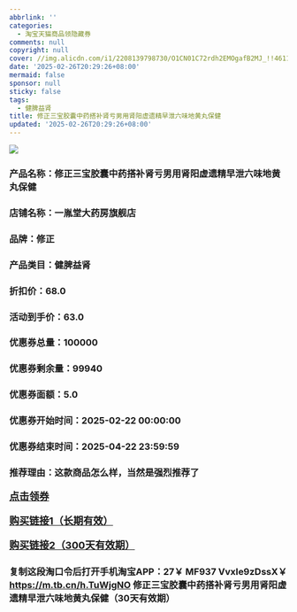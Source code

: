 ```yaml
---
abbrlink: ''
categories:
  - 淘宝天猫商品领隐藏券
comments: null
copyright: null
cover: //img.alicdn.com/i1/2208139798730/O1CN01C72rdh2EMOgafB2MJ_!!4611686018427381962-0-item_pic.jpg
date: '2025-02-26T20:29:26+08:00'
mermaid: false
sponsor: null
sticky: false
tags:
  - 健脾益肾
title: 修正三宝胶囊中药搭补肾亏男用肾阳虚遗精早泄六味地黄丸保健
updated: '2025-02-26T20:29:26+08:00'
--- 
```


![](//img.alicdn.com/i1/2208139798730/O1CN01C72rdh2EMOgafB2MJ_!!4611686018427381962-0-item_pic.jpg)

### 产品名称：修正三宝胶囊中药搭补肾亏男用肾阳虚遗精早泄六味地黄丸保健
### 店铺名称：一胤堂大药房旗舰店
### 品牌：修正
### 产品类目：健脾益肾
### 折扣价：68.0
### 活动到手价：63.0
### 优惠券总量：100000
### 优惠券剩余量：99940
### 优惠券面额：5.0
### 优惠券开始时间：2025-02-22 00:00:00	
### 优惠券结束时间：2025-04-22 23:59:59	
### 推荐理由：这款商品怎么样，当然是强烈推荐了

<p style="font-size: 18px; font-weight: bold;">
  <a href="https://uland.taobao.com/coupon/edetail?e=ndYEN0pzg9WlhHvvyUNXZfh8CuWt5YH551NtNRhtOmTU3azVgdx37DO989JIaTxPOyc8UU1jzwxjC%2BNv3hIwsuU49FkhEL3NhNBru0o%2B7kNFIe9B7aM4tlyiVxVBqhzj4hKRHvrZHlTEo4Ulsmo%2FE2nSgcdtros%2FB4u%2FRbMm%2BrccrN7D60fWEJfSVFJRUSFfiiqM%2F2oUk3Y1ugltkmlrUR7B35GOZ1ZQGkHADP27YWtxnFF%2BoRqWYFVebJo%2B2uGWGW0J5I8LNYyiOFuqVwlwqnDLtyAYX6kA7hvEL7vMl9D6egOBM2HCYw%3D%3D&traceId=0b515d4517407227641888116d126c&union_lens=lensId%3AOPT%401740722779%402104d5d5_0de4_1954b29b404_8f4d%4001%40eyJmbG9vcklkIjo3MzM1NH0ie" target="_blank">点击领券</a>
</p>
<p style="font-size: 18px; font-weight: bold;">
  <a href="https://s.click.taobao.com/t?e=m%3D2%26s%3DF5klDlTOcPpw4vFB6t2Z2ueEDrYVVa64K7Vc7tFgwiHjf2vlNIV67uW8xal2bDKcPfl2ZNdwIln3ID%2FV1RqsF4wnCJeELi4I%2FIEn%2BS1IjHAB0ghlTd7WlZVm%2FOAUUFw71qrpxiwMoCNxc1AtbZGVSzhAm2oa556cyC82JQmmYduto7HFSmsVZq4aMZ%2FxOnPw7mKKbTolTvUCHM4htPQIpcUzWC3Prout0TQg5%2BF6ruBsDfBl5%2B3EAI%2BDKwFLEd9Q5dUsQ8NYvbj8GTOOhhMMumrxiR6D7ik8IYULNg46oBA%3D" target="_blank">购买链接1（长期有效）</a>
</p>
<p style="font-size: 18px; font-weight: bold;">
  <a href="https://s.click.taobao.com/CQQYVNs" target="_blank">购买链接2（300天有效期）</a>
</p>

### 复制这段淘口令后打开手机淘宝APP：27￥ MF937 VvxIe9zDssX￥ https://m.tb.cn/h.TuWjgNO  修正三宝胶囊中药搭补肾亏男用肾阳虚遗精早泄六味地黄丸保健（30天有效期）

